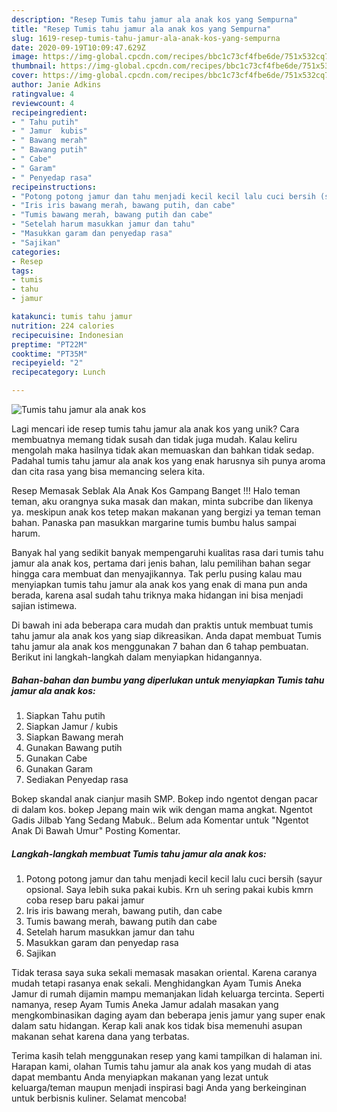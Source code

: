 ```yaml
---
description: "Resep Tumis tahu jamur ala anak kos yang Sempurna"
title: "Resep Tumis tahu jamur ala anak kos yang Sempurna"
slug: 1619-resep-tumis-tahu-jamur-ala-anak-kos-yang-sempurna
date: 2020-09-19T10:09:47.629Z
image: https://img-global.cpcdn.com/recipes/bbc1c73cf4fbe6de/751x532cq70/tumis-tahu-jamur-ala-anak-kos-foto-resep-utama.jpg
thumbnail: https://img-global.cpcdn.com/recipes/bbc1c73cf4fbe6de/751x532cq70/tumis-tahu-jamur-ala-anak-kos-foto-resep-utama.jpg
cover: https://img-global.cpcdn.com/recipes/bbc1c73cf4fbe6de/751x532cq70/tumis-tahu-jamur-ala-anak-kos-foto-resep-utama.jpg
author: Janie Adkins
ratingvalue: 4
reviewcount: 4
recipeingredient:
- " Tahu putih"
- " Jamur  kubis"
- " Bawang merah"
- " Bawang putih"
- " Cabe"
- " Garam"
- " Penyedap rasa"
recipeinstructions:
- "Potong potong jamur dan tahu menjadi kecil kecil lalu cuci bersih (sayur opsional. Saya lebih suka pakai kubis. Krn uh sering pakai kubis kmrn coba resep baru pakai jamur"
- "Iris iris bawang merah, bawang putih, dan cabe"
- "Tumis bawang merah, bawang putih dan cabe"
- "Setelah harum masukkan jamur dan tahu"
- "Masukkan garam dan penyedap rasa"
- "Sajikan"
categories:
- Resep
tags:
- tumis
- tahu
- jamur

katakunci: tumis tahu jamur 
nutrition: 224 calories
recipecuisine: Indonesian
preptime: "PT22M"
cooktime: "PT35M"
recipeyield: "2"
recipecategory: Lunch

---
```



![Tumis tahu jamur ala anak kos](https://img-global.cpcdn.com/recipes/bbc1c73cf4fbe6de/751x532cq70/tumis-tahu-jamur-ala-anak-kos-foto-resep-utama.jpg)

Lagi mencari ide resep tumis tahu jamur ala anak kos yang unik? Cara membuatnya memang tidak susah dan tidak juga mudah. Kalau keliru mengolah maka hasilnya tidak akan memuaskan dan bahkan tidak sedap. Padahal tumis tahu jamur ala anak kos yang enak harusnya sih punya aroma dan cita rasa yang bisa memancing selera kita.

Resep Memasak Seblak Ala Anak Kos Gampang Banget !!! Halo teman teman, aku orangnya suka masak dan makan, minta subcribe dan likenya ya. meskipun anak kos tetep makan makanan yang bergizi ya teman teman bahan. Panaska pan masukkan margarine tumis bumbu halus sampai harum.

Banyak hal yang sedikit banyak mempengaruhi kualitas rasa dari tumis tahu jamur ala anak kos, pertama dari jenis bahan, lalu pemilihan bahan segar hingga cara membuat dan menyajikannya. Tak perlu pusing kalau mau menyiapkan tumis tahu jamur ala anak kos yang enak di mana pun anda berada, karena asal sudah tahu triknya maka hidangan ini bisa menjadi sajian istimewa.


Di bawah ini ada beberapa cara mudah dan praktis untuk membuat tumis tahu jamur ala anak kos yang siap dikreasikan. Anda dapat membuat Tumis tahu jamur ala anak kos menggunakan 7 bahan dan 6 tahap pembuatan. Berikut ini langkah-langkah dalam menyiapkan hidangannya.

<!--inarticleads1-->

##### Bahan-bahan dan bumbu yang diperlukan untuk menyiapkan Tumis tahu jamur ala anak kos:

1. Siapkan  Tahu putih
1. Siapkan  Jamur / kubis
1. Siapkan  Bawang merah
1. Gunakan  Bawang putih
1. Gunakan  Cabe
1. Gunakan  Garam
1. Sediakan  Penyedap rasa


Bokep skandal anak cianjur masih SMP. Bokep indo ngentot dengan pacar di dalam kos. bokep Jepang main wik wik dengan mama angkat. Ngentot Gadis Jilbab Yang Sedang Mabuk.. Belum ada Komentar untuk &#34;Ngentot Anak Di Bawah Umur&#34; Posting Komentar. 

<!--inarticleads2-->

##### Langkah-langkah membuat Tumis tahu jamur ala anak kos:

1. Potong potong jamur dan tahu menjadi kecil kecil lalu cuci bersih (sayur opsional. Saya lebih suka pakai kubis. Krn uh sering pakai kubis kmrn coba resep baru pakai jamur
1. Iris iris bawang merah, bawang putih, dan cabe
1. Tumis bawang merah, bawang putih dan cabe
1. Setelah harum masukkan jamur dan tahu
1. Masukkan garam dan penyedap rasa
1. Sajikan


Tidak terasa saya suka sekali memasak masakan oriental. Karena caranya mudah tetapi rasanya enak sekali. Menghidangkan Ayam Tumis Aneka Jamur di rumah dijamin mampu memanjakan lidah keluarga tercinta. Seperti namanya, resep Ayam Tumis Aneka Jamur adalah masakan yang mengkombinasikan daging ayam dan beberapa jenis jamur yang super enak dalam satu hidangan. Kerap kali anak kos tidak bisa memenuhi asupan makanan sehat karena dana yang terbatas. 

Terima kasih telah menggunakan resep yang kami tampilkan di halaman ini. Harapan kami, olahan Tumis tahu jamur ala anak kos yang mudah di atas dapat membantu Anda menyiapkan makanan yang lezat untuk keluarga/teman maupun menjadi inspirasi bagi Anda yang berkeinginan untuk berbisnis kuliner. Selamat mencoba!
